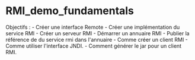 # RMI_demo_fundamentals
Objectifs :
          - Créer une interface Remote
          - Créer une implémentation du service RMI
          - Créer un serveur RMI
          - Démarrer un annuaire RMI
          - Publier la référence de du service rmi dans l'annuaire
          - Comme créer un client RMI
          - Comme utiliser l'interface JNDI.
          - Comment générer le jar pour un client RMI.
